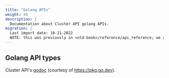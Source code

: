 ```yaml
---
title: "Golang APIs"
weight: 40
description: |
  Documentation about Cluster API golang APIs.
migration: |
  Last import date: 10-21-2022
  NOTE: this was previously in <old-book>/reference/api_reference; we are not adding an alias because the old page alias already exists in crds.md
---
```


## Golang API types

Cluster API's [godoc](https://pkg.go.dev/sigs.k8s.io/cluster-api) (courtesy of https://pkg.go.dev).
